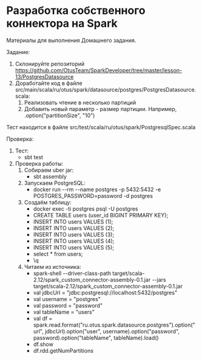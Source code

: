 # Разработка собственного коннектора на Spark
Материалы для выполнения Домашнего задания.

Задание:
1. Склонируйте репозиторий https://github.com/OtusTeam/SparkDeveloper/tree/master/lesson-13/PostgresDatasource
2. Доработайте код в файле src/main/scala/ru/otus/spark/datasource/postgres/PostgresDatasource.scala:
    1. Реализовать чтение в несколько партиций
    2. Добавить новый параметр - размер партиции. Например, .option("partitionSize", "10")

Тест находится в файле src/test/scala/ru/otus/spark/PostgresqlSpec.scala

Проверка:
1. Тест:
    - sbt test
2. Проверка работы:
    1. Собираем uber jar:
        - sbt assembly
    2. Запускаем PostgreSQL:
        - docker run --rm --name postgres -p 5432:5432 -e POSTGRES_PASSWORD=password -d postgres
    3. Создаём таблицу:
        - docker exec -ti postgres psql -U postgres
        - CREATE TABLE users (user_id BIGINT PRIMARY KEY);
        - INSERT INTO users VALUES (1);
        - INSERT INTO users VALUES (2);
        - INSERT INTO users VALUES (3);
        - INSERT INTO users VALUES (4);
        - INSERT INTO users VALUES (5);
        - select * from users;
        - \q
    4. Читаем из источника:
        - spark-shell --driver-class-path target/scala-2.12/spark_custom_connector-assembly-0.1.jar --jars target/scala-2.12/spark_custom_connector-assembly-0.1.jar
        - val jdbcUrl = "jdbc:postgresql://localhost:5432/postgres"
        - val username = "postgres"
        - val password = "password"
        - val tableName = "users"
        - val df = spark.read.format("ru.otus.spark.datasource.postgres").option("url", jdbcUrl).option("user", username).option("password", password).option("tableName", tableName).load()
        - df.show
        - df.rdd.getNumPartitions


